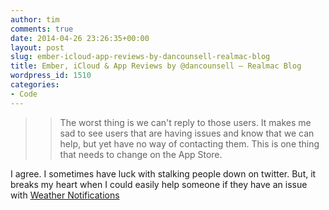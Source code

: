 ```yaml
---
author: tim
comments: true
date: 2014-04-26 23:26:35+00:00
layout: post
slug: ember-icloud-app-reviews-by-dancounsell-realmac-blog
title: Ember, iCloud & App Reviews by @dancounsell — Realmac Blog
wordpress_id: 1510
categories:
- Code
---
```


<blockquote>

> 
> The worst thing is we can't reply to those users. It makes me sad to see users that are having issues and know that we can help, but yet have no way of contacting them. This is one thing that needs to change on the App Store.
> 
> 
</blockquote>





I agree. I sometimes have luck with stalking people down on twitter. But, it breaks my heart when I could easily help someone if they have an issue with [Weather Notifications](https://itunes.apple.com/us/app/weather-notifications/id704052114?ls=1&mt=8&at=11laRZ&ct=LCP)

